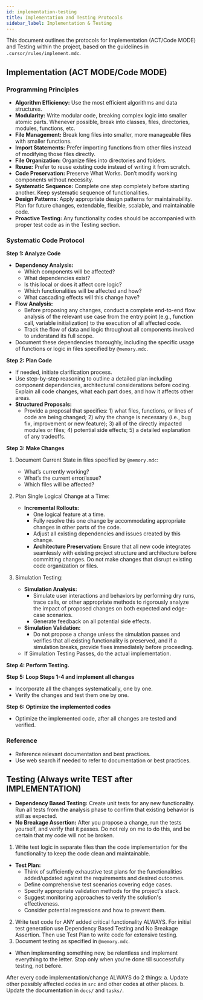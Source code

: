 ```yaml
---
id: implementation-testing
title: Implementation and Testing Protocols
sidebar_label: Implementation & Testing
---
```


This document outlines the protocols for Implementation (ACT/Code MODE) and Testing within the project, based on the guidelines in `.cursor/rules/implement.mdc`.

## Implementation (ACT MODE/Code MODE)

### Programming Principles

- **Algorithm Efficiency:** Use the most efficient algorithms and data structures.
- **Modularity:** Write modular code, breaking complex logic into smaller atomic parts. Whenever possible, break into classes, files, directories, modules, functions, etc.
- **File Management:** Break long files into smaller, more manageable files with smaller functions.
- **Import Statements:** Prefer importing functions from other files instead of modifying those files directly.
- **File Organization:** Organize files into directories and folders.
- **Reuse:** Prefer to reuse existing code instead of writing it from scratch.
- **Code Preservation:** Preserve What Works. Don’t modify working components without necessity.
- **Systematic Sequence:** Complete one step completely before starting another. Keep systematic sequence of functionalities.
- **Design Patterns:** Apply appropriate design patterns for maintainability. Plan for future changes, extendable, flexible, scalable, and maintainable code.
- **Proactive Testing:** Any functionality codes should be accompanied with proper test code as in the Testing section.

### Systematic Code Protocol

**Step 1: Analyze Code**

- **Dependency Analysis:**
    - Which components will be affected?
    - What dependencies exist?
    - Is this local or does it affect core logic?
    - Which functionalities will be affected and how?
    - What cascading effects will this change have?
- **Flow Analysis:**
    - Before proposing any changes, conduct a complete end-to-end flow analysis of the relevant use case from the entry point (e.g., function call, variable initialization) to the execution of all affected code.
    - Track the flow of data and logic throughout all components involved to understand its full scope.
- Document these dependencies thoroughly, including the specific usage of functions or logic in files specified by `@memory.mdc`.

**Step 2: Plan Code**

- If needed, initiate clarification process.
- Use step-by-step reasoning to outline a detailed plan including component dependencies, architectural considerations before coding. Explain all code changes, what each part does, and how it affects other areas.
- **Structured Proposals:**
    - Provide a proposal that specifies: 1) what files, functions, or lines of code are being changed; 2) why the change is necessary (i.e., bug fix, improvement or new feature); 3) all of the directly impacted modules or files; 4) potential side effects; 5) a detailed explanation of any tradeoffs.

**Step 3: Make Changes**

1. Document Current State in files specified by `@memory.mdc`:
    - What’s currently working?
    - What’s the current error/issue?
    - Which files will be affected?

2. Plan Single Logical Change at a Time:
    - **Incremental Rollouts:**
        - One logical feature at a time.
        - Fully resolve this one change by accommodating appropriate changes in other parts of the code.
        - Adjust all existing dependencies and issues created by this change.
        - **Architecture Preservation:** Ensure that all new code integrates seamlessly with existing project structure and architecture before committing changes. Do not make changes that disrupt existing code organization or files.

3. Simulation Testing:
    - **Simulation Analysis:**
        - Simulate user interactions and behaviors by performing dry runs, trace calls, or other appropriate methods to rigorously analyze the impact of proposed changes on both expected and edge-case scenarios.
        - Generate feedback on all potential side effects.
    - **Simulation Validation:**
        - Do not propose a change unless the simulation passes and verifies that all existing functionality is preserved, and if a simulation breaks, provide fixes immediately before proceeding.
    - If Simulation Testing Passes, do the actual implementation.

**Step 4: Perform Testing.**

**Step 5: Loop Steps 1-4 and implement all changes**

- Incorporate all the changes systematically, one by one.
- Verify the changes and test them one by one.

**Step 6: Optimize the implemented codes**

- Optimize the implemented code, after all changes are tested and verified.

### Reference

- Reference relevant documentation and best practices.
- Use web search if needed to refer to documentation or best practices.

## Testing (Always write TEST after IMPLEMENTATION)

- **Dependency Based Testing:** Create unit tests for any new functionality. Run all tests from the analysis phase to confirm that existing behavior is still as expected.
- **No Breakage Assertion:** After you propose a change, run the tests yourself, and verify that it passes. Do not rely on me to do this, and be certain that my code will not be broken.

1. Write test logic in separate files than the code implementation for the functionality to keep the code clean and maintainable.

- **Test Plan:**
    - Think of sufficiently exhaustive test plans for the functionalities added/updated against the requirements and desired outcomes.
    - Define comprehensive test scenarios covering edge cases.
    - Specify appropriate validation methods for the project's stack.
    - Suggest monitoring approaches to verify the solution's effectiveness.
    - Consider potential regressions and how to prevent them.

2. Write test code for ANY added critical functionality ALWAYS. For initial test generation use Dependency Based Testing and No Breakage Assertion. Then use Test Plan to write code for extensive testing.
3. Document testing as specified in `@memory.mdc`.

- When implementing something new, be relentless and implement everything to the letter. Stop only when you're done till successfully testing, not before.

After every code implementation/change ALWAYS do 2 things:
a. Update other possibly affected codes in `src` and other codes at other places.
b. Update the documentation in `docs/` and `tasks/`.